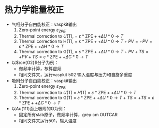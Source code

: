 # 热力学能量校正

- 气相分子自由能校正：vaspkit输出
  1. Zero-point energy $ε_{ZPE}$;
  2. Thermal correction to *U*(T), = $\varepsilon*{\mathrm{ZPE}}++\Delta U*{0 \rightarrow T}$
  3. Thermal correction to H(T), = $\varepsilon*{\mathrm{ZPE}}++\Delta U*{0 \rightarrow T}+PV=+PV=\varepsilon*{\mathrm{ZPE}}++\Delta H*{0 \rightarrow T}$
  4. Thermal correction to G(T), = $\varepsilon*{\mathrm{ZPE}}++\Delta U*{0 \rightarrow T}+PV+TS=+PV+TS=\varepsilon*{\mathrm{ZPE}}++\Delta G*{0 \rightarrow T}$
- 以$\ce{O2}$分子为例：
  - 做频率计算，核算虚频
  - 相同文件夹，运行vaspkit 502 输入温度与压力和自旋多重度
- 吸附分子自由能校正：vaspkit输出
  1. Zero-point energy $ε_{ZPE}$;
  2. Thermal correction to *U*(T) = *H*(T) = $\varepsilon*{\mathrm{ZPE}}++\Delta U*{0 \rightarrow T}$
  3. Thermal correction to G(T) = $\varepsilon*{\mathrm{ZPE}}++\Delta U*{0 \rightarrow T}+TS=+TS=\varepsilon*{\mathrm{ZPE}}++\Delta G*{0 \rightarrow T}$
- 以Au(111)面上吸附的O为例：
  - 固定所有slab原子，做频率计算，grep cm OUTCAR
  - 相同文件夹运行501，输入温度